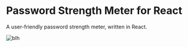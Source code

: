 # Password Strength Meter for React
A user-friendly password strength meter, written in React.

![blh](https://upmostly.com/wp-content/uploads/password-strength-meter-1.gif)
